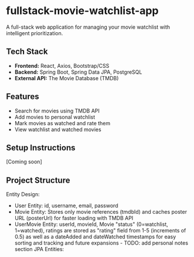 # fullstack-movie-watchlist-app
A full-stack web application for managing your movie watchlist with intelligent prioritization.

## Tech Stack
- **Frontend:** React, Axios, Bootstrap/CSS
- **Backend:** Spring Boot, Spring Data JPA, PostgreSQL
- **External API:** The Movie Database (TMDB)

## Features
- Search for movies using TMDB API
- Add movies to personal watchlist
- Mark movies as watched and rate them
- View watchlist and watched movies

## Setup Instructions
[Coming soon]

## Project Structure
Entity Design:
- User Entity: id, username, email, password
- Movie Entity: Stores only movie references (tmdbId) and caches poster URL (posterUrl) for faster loading with TMDB API
- UserMovie Entity: userId, movieId, Movie "status" (0=watchlist, 1=watched), ratings are stored as "rating" field from 1-5 (increments of 0.5) as well as a dateAdded and dateWatched timestamps for easy sorting and tracking and future expansions - TODO: add personal notes section
JPA Entities:
